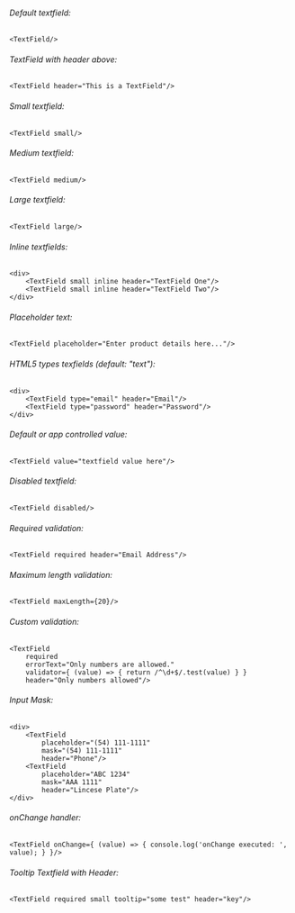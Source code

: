 ###### Default textfield:

    <TextField/>

###### TextField with header above:

    <TextField header="This is a TextField"/>

###### Small textfield:

    <TextField small/>

###### Medium textfield:

    <TextField medium/>

###### Large textfield:

    <TextField large/>

###### Inline textfields:

    <div>
        <TextField small inline header="TextField One"/>
        <TextField small inline header="TextField Two"/>
    </div>

###### Placeholder text:

    <TextField placeholder="Enter product details here..."/>

###### HTML5 types texfields (default: "text"):

	<div>
		<TextField type="email" header="Email"/>
    	<TextField type="password" header="Password"/>
    </div>

###### Default or app controlled value:

	<TextField value="textfield value here"/>

###### Disabled textfield:

    <TextField disabled/>

###### Required validation:

    <TextField required header="Email Address"/>

###### Maximum length validation:

    <TextField maxLength={20}/>

###### Custom validation:

    <TextField
        required
    	errorText="Only numbers are allowed."
    	validator={ (value) => { return /^\d+$/.test(value) } }
    	header="Only numbers allowed"/>

###### Input Mask:

	<div>
	    <TextField
	    	placeholder="(54) 111-1111"
	    	mask="(54) 111-1111"
	    	header="Phone"/>
    	<TextField
	    	placeholder="ABC 1234"
	    	mask="AAA 1111"
	    	header="Lincese Plate"/>
	</div>

###### onChange handler:

    <TextField onChange={ (value) => { console.log('onChange executed: ', value); } }/>

###### Tooltip Textfield with Header:

    <TextField required small tooltip="some test" header="key"/>
